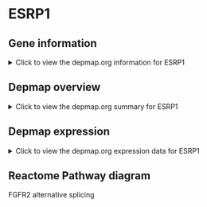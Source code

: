 <h1>ESRP1</h1>

<h2>Gene information</h2>
<details>
  <summary>Click to view the depmap.org information for ESRP1</summary>
  <iframe src="https://depmap.org/portal/gene/ESRP1?tab=about" style="border:none;width:100%;height:800px"></iframe>
</details>

<h2>Depmap overview</h2>
<details>
  <summary>Click to view the depmap.org summary for ESRP1</summary>
  <iframe src="https://depmap.org/portal/gene/ESRP1?tab=overview" style="border:none;width:100%;height:800px"></iframe>
</details>

<h2>Depmap expression</h2>
<details>
  <summary>Click to view the depmap.org expression data for ESRP1</summary>
  <iframe src="https://depmap.org/portal/gene/ESRP1?tab=characterization" style="border:none;width:100%;height:800px"></iframe>
</details>



<h2>Reactome Pathway diagram</h2>
FGFR2 alternative splicing
<div id="diagramHolder"></div>

<script>
    //Creating the Reactome Diagram widget
    //Take into account a proxy needs to be set up in your server side pointing to www.reactome.org
    function onReactomeDiagramReady(){  //This function is automatically called when the widget code is ready to be used
        var diagram = Reactome.Diagram.create({
            "placeHolder" : "diagramHolder",
            "width" : 900,
            "height" : 500
        });

        //Initialising it to the "Hemostasis" pathway
        diagram.loadDiagram("R-HSA-6803529");

        //Adding different listeners

        diagram.onDiagramLoaded(function (loaded) {
            console.info("Loaded ", loaded);
            diagram.flagItems("BAD");
	    diagram.flagItems("Q92934");
            if (loaded == "R-HSA-6803529") diagram.selectItem("R-HSA-6803529");
        });

     }
</script>



